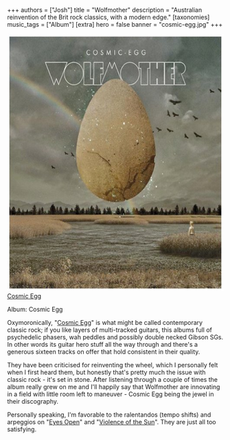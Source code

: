 +++
authors = ["Josh"]
title = "Wolfmother"
description = "Australian reinvention of the Brit rock classics, with a modern edge."
[taxonomies]
music_tags = ["Album"]
[extra]
hero = false
banner = "cosmic-egg.jpg"
+++

<div class="album-gallery">
	<div class="album-item">
		<a href="https://youtube.com/playlist?list=PLncz40_G09q955eCOFpEsDL7AznHH9hTO&si=5iCf-nvAfWerM047" class="album-link" target="_blank" rel="noopener noreferrer">
			<img src="cosmic-egg.jpg" alt="Cosmic Egg" class="album-cover" width="600" height="600" loading="lazy" />
			<div class="album-title">Cosmic Egg</div>
		</a>
	</div>
</div>

Album: Cosmic Egg

Oxymoronically, "[Cosmic Egg](https://youtube.com/playlist?list=PLncz40_G09q955eCOFpEsDL7AznHH9hTO&si=5iCf-nvAfWerM047)" is what might be called contemporary classic rock; if you like layers of multi-tracked guitars, this albums full of psychedelic phasers, wah peddles and possibly double necked Gibson SGs. In other words its guitar hero stuff all the way through and there's a generous sixteen tracks on offer that hold consistent in their quality.

They have been criticised for reinventing the wheel, which I personally felt when I first heard them, but honestly that's pretty much the issue with classic rock - it's set in stone. After listening through a couple of times the album really grew on me and I'll happily say that Wolfmother are innovating in a field with little room left to maneuver - Cosmic Egg being the jewel in their discography. 

Personally speaking, I'm favorable to the ralentandos (tempo shifts) and arpeggios on "[Eyes Open](https://youtu.be/HXIPUjvFchk?si=TjCCuuxKleBtBPdF)" and "[Violence of the Sun](https://youtu.be/aHmc7XzW8DA?si=BPGiPeB3tXxsrm1F)". They are just all too satisfying. 